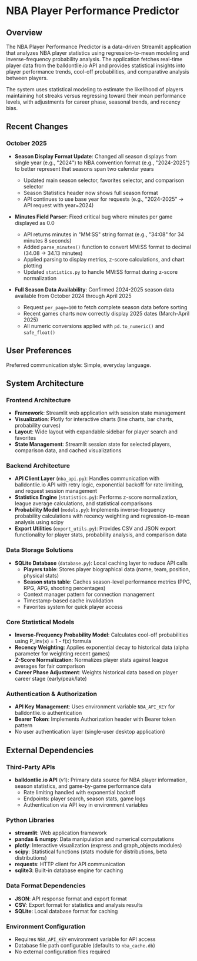 # NBA Player Performance Predictor

## Overview

The NBA Player Performance Predictor is a data-driven Streamlit application that analyzes NBA player statistics using regression-to-mean modeling and inverse-frequency probability analysis. The application fetches real-time player data from the balldontlie.io API and provides statistical insights into player performance trends, cool-off probabilities, and comparative analysis between players.

The system uses statistical modeling to estimate the likelihood of players maintaining hot streaks versus regressing toward their mean performance levels, with adjustments for career phase, seasonal trends, and recency bias.

## Recent Changes

### October 2025
- **Season Display Format Update**: Changed all season displays from single year (e.g., "2024") to NBA convention format (e.g., "2024-2025") to better represent that seasons span two calendar years
  - Updated main season selector, favorites selector, and comparison selector
  - Season Statistics header now shows full season format
  - API continues to use base year for requests (e.g., "2024-2025" → API request with year=2024)
  
- **Minutes Field Parser**: Fixed critical bug where minutes per game displayed as 0.0
  - API returns minutes in "MM:SS" string format (e.g., "34:08" for 34 minutes 8 seconds)
  - Added `parse_minutes()` function to convert MM:SS format to decimal (34.08 → 34.13 minutes)
  - Applied parsing to display metrics, z-score calculations, and chart plotting
  - Updated `statistics.py` to handle MM:SS format during z-score normalization
  
- **Full Season Data Availability**: Confirmed 2024-2025 season data available from October 2024 through April 2025
  - Request `per_page=100` to fetch complete season data before sorting
  - Recent games charts now correctly display 2025 dates (March-April 2025)
  - All numeric conversions applied with `pd.to_numeric()` and `safe_float()`

## User Preferences

Preferred communication style: Simple, everyday language.

## System Architecture

### Frontend Architecture
- **Framework**: Streamlit web application with session state management
- **Visualization**: Plotly for interactive charts (line charts, bar charts, probability curves)
- **Layout**: Wide layout with expandable sidebar for player search and favorites
- **State Management**: Streamlit session state for selected players, comparison data, and cached visualizations

### Backend Architecture
- **API Client Layer** (`nba_api.py`): Handles communication with balldontlie.io API with retry logic, exponential backoff for rate limiting, and request session management
- **Statistics Engine** (`statistics.py`): Performs z-score normalization, league average calculations, and statistical comparisons
- **Probability Model** (`models.py`): Implements inverse-frequency probability calculations with recency weighting and regression-to-mean analysis using scipy
- **Export Utilities** (`export_utils.py`): Provides CSV and JSON export functionality for player stats, probability analysis, and comparison data

### Data Storage Solutions
- **SQLite Database** (`database.py`): Local caching layer to reduce API calls
  - **Players table**: Stores player biographical data (name, team, position, physical stats)
  - **Season stats table**: Caches season-level performance metrics (PPG, RPG, APG, shooting percentages)
  - Context manager pattern for connection management
  - Timestamp-based cache invalidation
  - Favorites system for quick player access

### Core Statistical Models
- **Inverse-Frequency Probability Model**: Calculates cool-off probabilities using P_inv(x) = 1 - f(x) formula
- **Recency Weighting**: Applies exponential decay to historical data (alpha parameter for weighting recent games)
- **Z-Score Normalization**: Normalizes player stats against league averages for fair comparison
- **Career Phase Adjustment**: Weights historical data based on player career stage (early/peak/late)

### Authentication & Authorization
- **API Key Management**: Uses environment variable `NBA_API_KEY` for balldontlie.io authentication
- **Bearer Token**: Implements Authorization header with Bearer token pattern
- No user authentication layer (single-user desktop application)

## External Dependencies

### Third-Party APIs
- **balldontlie.io API** (v1): Primary data source for NBA player information, season statistics, and game-by-game performance data
  - Rate limiting handled with exponential backoff
  - Endpoints: player search, season stats, game logs
  - Authentication via API key in environment variables

### Python Libraries
- **streamlit**: Web application framework
- **pandas & numpy**: Data manipulation and numerical computations
- **plotly**: Interactive visualization (express and graph_objects modules)
- **scipy**: Statistical functions (stats module for distributions, beta distributions)
- **requests**: HTTP client for API communication
- **sqlite3**: Built-in database engine for caching

### Data Format Dependencies
- **JSON**: API response format and export format
- **CSV**: Export format for statistics and analysis results
- **SQLite**: Local database format for caching

### Environment Configuration
- Requires `NBA_API_KEY` environment variable for API access
- Database file path configurable (defaults to `nba_cache.db`)
- No external configuration files required